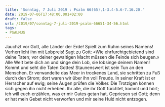 ```yaml
---
title: 'Sonntag, 7 Juli 2019 : Psalm 66(65),1-3.4-5.6-7.16.20.'
date: 2019-07-06T17:48:00.001+02:00
draft: false
url: /2019/07/sonntag-7-juli-2019-psalm-66651-34-56.html
tags: 
- PSALMUS
---
```


Jauchzt vor Gott, alle Länder der Erde! Spielt zum Ruhm seines Namens! Verherrlicht ihn mit Lobpreis! Sagt zu Gott: «Wie ehrfurchtgebietend sind deine Taten; vor deiner gewaltigen Macht müssen die Feinde sich beugen.» Alle Welt bete dich an und singe dein Lob, sie lobsinge deinem Namen! Kommt und seht die Taten Gottes! Staunenswert ist sein Tun an den Menschen. Er verwandelte das Meer in trockenes Land, sie schritten zu Fuß durch den Strom; dort waren wir über ihn voll Freude. In seiner Kraft ist er Herrscher auf ewig; seine Augen prüfen die Völker. Die Trotzigen können sich gegen ihn nicht erheben. Ihr alle, die ihr Gott fürchtet, kommt und hört; ich will euch erzählen, was er mir Gutes getan hat. Gepriesen sei Gott; denn er hat mein Gebet nicht verworfen und mir seine Huld nicht entzogen.